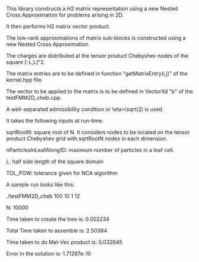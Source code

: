 This library constructs a H2 matrix representation using a new Nested Cross Approximation for problems arising in 2D.

It then performs H2 matrix vector product.

The low-rank approximations of matrix sub-blocks is constructed using a new Nested Cross Approximation.

The charges are distributed at the tensor product Chebyshev nodes of the square [-L,L]^2.

The matrix entries are to be defined in function "getMatrixEntry(i,j)" of the kernel.hpp file.

The vector to be applied to the matrix is to be defined in VectorXd "b" of the testFMM2D_cheb.cpp.

A well-separated admissibility condition or \eta=\sqrt(2) is used.

It takes the following inputs at run-time.

sqrtRootN: square root of N. It considers nodes to be located on the tensor product Chebyshev grid with sqrtRootN nodes in each dimension.

nParticlesInLeafAlong1D: maximum number of particles in a leaf cell.

L: half side length of the square domain

TOL_POW: tolerance given for NCA algorithm

A sample run looks like this:

./testFMM2D_cheb 100 10 1 12

N: 10000

Time taken to create the tree is: 0.002234

Total Time taken to assemble is: 2.50384

Time taken to do Mat-Vec product is: 0.032645

Error in the solution is: 1.71297e-10
